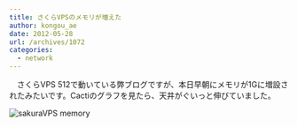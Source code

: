 ```yaml
---
title: さくらVPSのメモリが増えた
author: kongou_ae
date: 2012-05-28
url: /archives/1072
categories:
  - network
---
```

</p> 

　さくらVPS 512で動いている弊ブログですが、本日早朝にメモリが1Gに増設されたみたいです。Cactiのグラフを見たら、天井がぐいっと伸びていました。

![sakuraVPS memory][1]

 [1]: http://dns3.aimless.jp/images/sakuraMem.png